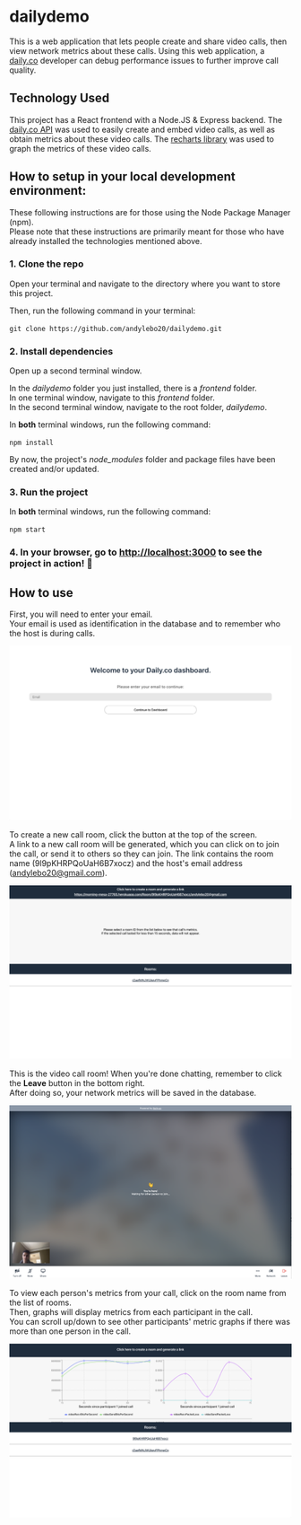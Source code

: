 # dailydemo

This is a web application that lets people create and share video calls, then view network metrics about these calls.
Using this web application, a [daily.co](https://www.daily.co/) developer can debug performance issues to further improve call quality.

## Technology Used

This project has a React frontend with a Node.JS & Express backend. 
The [daily.co API](https://docs.daily.co/docs) was used to easily create and embed video calls, as well as obtain metrics about these video calls. 
The [recharts library](http://recharts.org/en-US/) was used to graph the metrics of these video calls.

## How to setup in your local development environment:

These following instructions are for those using the Node Package Manager (npm).  
Please note that these instructions are primarily meant for those who have already installed the technologies mentioned above.

### 1. Clone the repo
Open your terminal and navigate to the directory where you want to store this project.  

Then, run the following command in your terminal:

`git clone https://github.com/andylebo20/dailydemo.git`

### 2. Install dependencies
Open up a second terminal window.  

In the *dailydemo* folder you just installed, there is a *frontend* folder.  
In one terminal window, navigate to this *frontend* folder.  
In the second terminal window, navigate to the root folder, *dailydemo*.  

In **both** terminal windows, run the following command:

`npm install`

By now, the project's *node_modules* folder and package files have been created and/or updated.

### 3. Run the project
In **both** terminal windows, run the following command:

`npm start`

### 4. In your browser, go to [http://localhost:3000](http://localhost:3000) to see the project in action! 🎉

## How to use

First, you will need to enter your email.  
Your email is used as identification in the database and to remember who the host is during calls.

![Alt text](dailydemoScreenshots/screenshot1.png)

To create a new call room, click the button at the top of the screen.  
A link to a new call room will be generated, which you can click on to join the call, or send it to others so they can join.   The link contains the room name (9l9pKHRPQoUaH6B7xocz) and the host's email address (andylebo20@gmail.com).

![Alt text](dailydemoScreenshots/screenshot2.png)

This is the video call room! When you're done chatting, remember to click the **Leave** button in the bottom right.   
After doing so, your network metrics will be saved in the database.

![Alt text](dailydemoScreenshots/screenshot3.png)

To view each person's metrics from your call, click on the room name from the list of rooms.   
Then, graphs will display metrics from each participant in the call.  
You can scroll up/down to see other participants' metric graphs if there was more than one person in the call.

![Alt text](dailydemoScreenshots/screenshot4.png)

